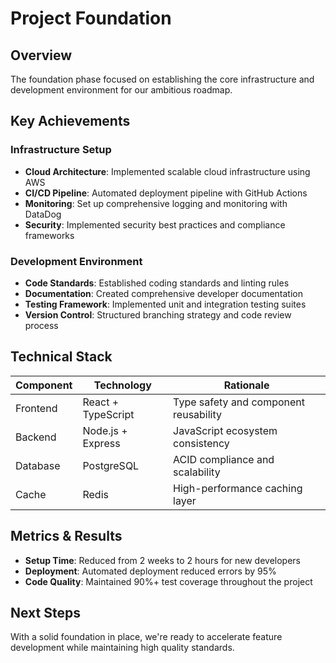 # Project Foundation

## Overview
The foundation phase focused on establishing the core infrastructure and development environment for our ambitious roadmap.

## Key Achievements

### Infrastructure Setup
- **Cloud Architecture**: Implemented scalable cloud infrastructure using AWS
- **CI/CD Pipeline**: Automated deployment pipeline with GitHub Actions
- **Monitoring**: Set up comprehensive logging and monitoring with DataDog
- **Security**: Implemented security best practices and compliance frameworks

### Development Environment
- **Code Standards**: Established coding standards and linting rules
- **Documentation**: Created comprehensive developer documentation
- **Testing Framework**: Implemented unit and integration testing suites
- **Version Control**: Structured branching strategy and code review process

## Technical Stack

| Component | Technology | Rationale |
|-----------|------------|-----------|
| Frontend | React + TypeScript | Type safety and component reusability |
| Backend | Node.js + Express | JavaScript ecosystem consistency |
| Database | PostgreSQL | ACID compliance and scalability |
| Cache | Redis | High-performance caching layer |

## Metrics & Results
- **Setup Time**: Reduced from 2 weeks to 2 hours for new developers
- **Deployment**: Automated deployment reduced errors by 95%
- **Code Quality**: Maintained 90%+ test coverage throughout the project

## Next Steps
With a solid foundation in place, we're ready to accelerate feature development while maintaining high quality standards.